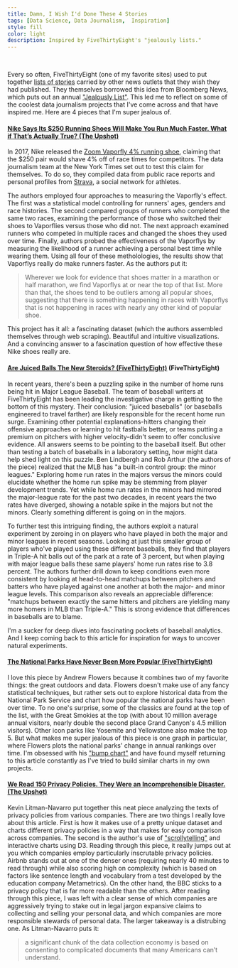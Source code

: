 ```yaml
---
title: Damn, I Wish I'd Done These 4 Stories
tags: [Data Science, Data Journalism,  Inspiration]
style: fill
color: light
description: Inspired by FiveThirtyEight's "jealously lists."
---
```


<br>

Every so often, FiveThirtyEight (one of my favorite sites) used to put together [lists of stories](https://fivethirtyeight.com/tag/envy/) carried by other news outlets that they wish they had published. They themselves borrowed this idea from Bloomberg News, which puts out an annual ["Jealously List"](https://www.bloomberg.com/features/2018-jealousy-list/). This led me to reflect on some of the coolest data journalism projects that I've come across and that have inspired me. Here are 4 pieces that I'm super jealous of.


#### [Nike Says Its $250 Running Shoes Will Make You Run Much Faster. What if That’s Actually True? (The Upshot)](https://www.nytimes.com/interactive/2018/07/18/upshot/nike-vaporfly-shoe-strava.html) 

In 2017, Nike released the [Zoom Vaporfly 4% running shoe](https://news.nike.com/footwear/nike-zoom-vaporfly-4), claiming that the $250 pair would shave 4% off of race times for competitors. The data journalism team at the New York Times set out to test this claim for themselves. To do so, they compiled data from public race reports and personal profiles from [Strava](https://www.strava.com/), a social network for athletes. 

The authors employed four approaches to measuring the Vaporfly's effect. The first was a statistical model controlling for runners' ages, genders and race histories. The second compared groups of runners who completed the same two races, examining the performance of those who switched their shoes to Vaporflies versus those who did not. The next approach examined runners who competed in multiple races and changed the shoes they used over time. Finally, authors probed the effectiveness of the Vaporflys by measuring the likelihood of a runner achieving a personal best time while wearing them. Using all four of these metholologies, the results show that Vaporflys really do make runners faster. As the authors put it: 

> Wherever we look for evidence that shoes matter in a marathon or half marathon, we find Vaporflys at or near the top of that list. More than that, the shoes tend to be outliers among all popular shoes, suggesting that there is something happening in races with Vaporflys that is not happening in races with nearly any other kind of popular shoe.

This project has it all: a fascinating dataset (which the authors assembled themselves through web scraping). Beautiful and intuitive visualizations. And a convincing answer to a fascination question of how effective these Nike shoes really are. 


#### [Are Juiced Balls The New Steroids? (FiveThirtyEight)](https://fivethirtyeight.com/features/are-juiced-balls-the-new-steroids/) (FiveThirtyEight)

In recent years, there's been a puzzling spike in the number of home runs being hit in Major League Baseball. The team of baseball writers at FiveThirtyEight has been leading the investigative charge in getting to the bottom of this mystery. Their conclusion: "juiced baseballs" (or baseballs engineered to travel farther) are likely responsible for the recent home run surge. Examining other potential explanations-hitters changing their offensive approaches or learning to hit fastballs better, or teams putting a premium on pitchers with higher velocity-didn't seem to offer conclusive evidence. All answers seems to be pointing to the baseball itself. But other than testing a batch of baseballs in a laboratory setting, how might data help shed light on this puzzle. Ben Lindbergh and Rob Arthur (the authors of the piece) realized that the MLB has "a built-in control group: the minor leagues." Exploring home run rates in the majors versus the minors could elucidate whether the home run spike may be stemming from player development trends. Yet while home run rates in the minors had mirrored the major-league rate for the past two decades, in recent years the two rates have diverged, showing a notable spike in the majors but not the minors. Clearly something different is going on in the majors. 

To further test this intriguing finding, the authors exploit a natural experiment by zeroing in on players who have played in both the major and minor leagues in recent seasons. Looking at just this smaller group of players who've played using these different baseballs, they find that players in Triple-A hit balls out of the park at a rate of 3 percent, but when playing with major league balls these same players' home run rates rise to 3.8 percent. The authors further drill down to keep conditions even more consistent by looking at head-to-head matchups between pitchers and batters who have played against one another at both the major- and minor league levels. This comparison also reveals an appreciable difference: "matchups between exactly the same hitters and pitchers are yielding many more homers in MLB than Triple-A." This is strong evidence that differences in baseballs are to blame. 

I'm a sucker for deep dives into fascinating pockets of baseball analytics. And I keep coming back to this article for inspiration for ways to uncover natural experiments. 


#### [The National Parks Have Never Been More Popular (FiveThirtyEight)](https://fivethirtyeight.com/features/the-national-parks-have-never-been-more-popular/) 

I love this piece by Andrew Flowers because it combines two of my favorite things: the great outdoors and data. Flowers doesn't make use of any fancy statistical techniques, but rather sets out to explore historical data from the National Park Service and chart how popular the national parks have been over time. To no one's surprise, some of the classics are found at the top of the list, with the Great Smokies at the top (with about 10 million average annual visitors, nearly double the second place Grand Canyon's 4.5 million visitors). Other icon parks like Yosemite and Yellowstone also make the top 5. But what makes me super jealous of this piece is one graph in particular, where Flowers plots the national parks' change in annual rankings over time. I'm obsessed with his ["bump chart"](https://www.kenflerlage.com/2017/01/my-thoughts-on-bump-charts-and-when-to.html) and have found myself returning to this article constantly as I've tried to build similar charts in my own projects. 


#### [We Read 150 Privacy Policies. They Were an Incomprehensible Disaster. (The Upshot)](https://www.nytimes.com/interactive/2019/06/12/opinion/facebook-google-privacy-policies.html) 

Kevin Litman-Navarro put together this neat piece analyzing the texts of privacy policies from various companies. There are two things I really love about this article. First is how it makes use of a pretty unique dataset and charts different privacy policies in a way that makes for easy comparison across companies. The second is the author's use of ["scrollytelling"](https://pudding.cool/process/how-to-implement-scrollytelling/) and interactive charts using D3. Reading through this piece, it really jumps out at you which companies employ particularly inscrutable privacy policies. Airbnb stands out at one of the denser ones (requiring nearly 40 minutes to read through) while also scoring high on complexity (which is based on factors like sentence length and vocabulary from a test developed by the education company Metametrics). On the other hand, the BBC sticks to a privacy policy that is far more readable than the others. After reading through this piece, I was left with a clear sense of which companies are aggressively trying to stake out in legal jargon expansive claims to collecting and selling your personal data, and which companies are more responsible stewards of personal data. The larger takeaway is a distrubing one. As Litman-Navarro puts it:

> a significant chunk of the data collection economy is based on consenting to complicated documents that many Americans can’t understand.